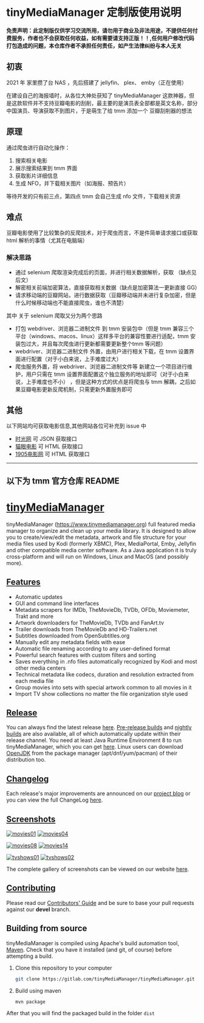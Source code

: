 # tinyMediaManager 定制版使用说明

**免责声明：此定制版仅供学习交流所用，请勿用于商业及非法用途，不提供任何付费服务，作者也不会获取任何收益，如有需要请支持正版！！,任何用户修改代码打包造成的问题，本仓库作者不承担任何责任，如产生法律纠纷与本人无关**

## 初衷

2021 年 家里攒了台 NAS ，先后搭建了 jellyfin、 plex、 emby（正在使用）

在建设自己的海报墙时，从各位大神处获知了 tinyMediaManager 这款神器，但是这款软件并不支持豆瓣电影的刮削，最主要的是演员表全部都是英文名称，部分中国演员、导演获取不到图片，于是萌生了给 tmm 添加一个 豆瓣刮削器的想法

## 原理

通过爬虫进行自动化操作：

1. 搜索相关电影
2. 展示搜索结果到 tmm 界面
3. 获取影片详细信息
4. 生成 NFO，并下载相关图片（如海报、预告片）

等待开发的只有前三点，第四点 tmm 会自己生成 nfo 文件，下载相关资源

## 难点

豆瓣电影使用了比较繁杂的反爬技术，对于爬虫而言，不是件简单请求接口或获取 html 解析的事情（尤其在电脑端）

### 解决思路

- 通过 selenium 爬取渲染完成后的页面，并进行相关数据解析，获取 （缺点见后文）
- 解密相关前端加密算法，直接获取相关数据（缺点是加密算法一更新直接 GG）
- 请求移动端的豆瓣网站，进行数据获取（豆瓣移动端并未进行复杂加密，但是什么时候移动端也不能直接爬虫，谁也不清楚）

其中 关于 selenium 爬取又分为两个思路

- 打包 webdriver、浏览器二进制文件 到 tmm 安装包中（但是 tmm 兼容三个平台（windows、macos、linux）这样多平台的兼容性要进行适配，tmm 安装包过大，并且每次爬虫进行更新都需要更新整个tmm 等问题）
- webdriver、浏览器二进制文件 外置，由用户进行相关下载，在 tmm 设置界面进行配置（对于小白来说，上手难度过大）
- 爬虫服务外置，将 webdriver、浏览器二进制文件等 新建立一个项目进行维护，用户只需在 tmm 设置界面配置这个独立服务的地址即可（对于小白来说，上手难度也不小） ，但是这种方式的优点是将爬虫与 tmm 解耦，之后如果豆瓣电影更新反爬机制，只需更新外置服务即可

## 其他

以下网站均可获取电影信息,其他网站各位可补充到 issue 中

- [时光网](http://movie.mtime.com/) 可 JSON 获取接口
- [猫眼电影](https://www.maoyan.com/) 可 HTML 获取接口
- [1905电影网](https://www.1905.com/) 可 HTML 获取接口

****


## 以下为 tmm 官方仓库 README


# [tinyMediaManager][1]

tinyMediaManager (https://www.tinymediamanager.org) full featured media manager to organize and clean up your media library. It is designed to allow you to create/view/edit the metadata, artwork and file structure for your media files used by Kodi (formerly XBMC), Plex, MediaPortal, Emby, Jellyfin and other compatible media center software. As a Java application it is truly cross-platform and will run on Windows, Linux and MacOS (and possibly more).

## [Features][4]

- Automatic updates
- GUI and command line interfaces
- Metadata scrapers for IMDb, TheMovieDb, TVDb, OFDb, Moviemeter, Trakt and more
- Artwork downloaders for TheMovieDb, TVDb and FanArt.tv
- Trailer downloads from TheMovieDb and HD-Trailers.net
- Subtitles downloaded from OpenSubtitles.org
- Manually edit any metadata fields with ease
- Automatic file renaming according to any user-defined format
- Powerful search features with custom filters and sorting
- Saves everything in .nfo files automatically recognized by Kodi and most other media centers
- Technical metadata like codecs, duration and resolution extracted from each media file
- Group movies into sets with special artwork common to all movies in it
- Import TV show collections no matter the file organization style used

## [Release][5]

You can always find the latest release [here][5]. [Pre-release builds][6] and [nightly builds][7] are also available, all of which automatically update within their release channel. You need at least Java Runtime Environment 8 to run tinyMediaManager, which you can get [here][8]. Linux users can download [OpenJDK][9] from the package manager (apt/dnf/yum/pacman) of their distribution too.

## [Changelog][10]

Each release's major improvements are announced on our [project blog][11] or you can view the full ChangeLog [here][12].

## [Screenshots][13]

[![movies01](https://www.tinymediamanager.org/images/screenshots/thumbs/v3/movies/movies01-thumb.png)](https://www.tinymediamanager.org/images/screenshots/v3/movies/movies01.png) [![movies04](https://www.tinymediamanager.org/images/screenshots/thumbs/v3/movies/movies04-thumb.png)](https://www.tinymediamanager.org/images/screenshots/v3/movies/movies04.png)

[![movies08](https://www.tinymediamanager.org/images/screenshots/thumbs/v3/movies/movies08-thumb.png)](https://www.tinymediamanager.org/images/screenshots/v3/movies/movies08.png) [![movies14](https://www.tinymediamanager.org/images/screenshots/thumbs/v3/movies/movies14-thumb.png)](https://www.tinymediamanager.org/images/screenshots/v3/movies/movies14.png)

[![tvshows01](https://www.tinymediamanager.org/images/screenshots/thumbs/v3/tvshows/tvshows01-thumb.png)](https://www.tinymediamanager.org/images/screenshots/v3/tvshows/tvshows01.png) [![tvshows02](https://www.tinymediamanager.org/images/screenshots/thumbs/v3/tvshows/tvshows02-thumb.png)](https://www.tinymediamanager.org/images/screenshots/v3/tvshows/tvshows02.png)

The complete gallery of screenshots can be viewed on our website [here][13].

## [Contributing][14]

Please read our [Contributors' Guide][14] and be sure to base your pull requests against our **devel** branch.

## Building from source

tinyMediaManager is compiled using Apache's build automation tool, [Maven][15]. Check that you have it installed (and git, of course) before attempting a build.

1. Clone this repository to your computer

   ```bash
   git clone https://gitlab.com/tinyMediaManager/tinyMediaManager.git
   ```

1. Build using maven

   ```bash
   mvn package
   ```

After that you will find the packaged build in the folder `dist`

[1]: https://www.tinymediamanager.org
[4]: https://www.tinymediamanager.org/features/
[5]: https://www.tinymediamanager.org/download/
[6]: https://www.tinymediamanager.org/download/prerelease
[7]: https://www.tinymediamanager.org/download/nightly-build
[8]: https://www.java.com/en/download/manual.jsp
[9]: https://openjdk.java.net/install/
[10]: /changelog.txt
[11]: https://www.tinymediamanager.org/blog/
[12]: https://www.tinymediamanager.org/changelog/
[13]: https://www.tinymediamanager.org/screenshots/
[14]: /CONTRIBUTING.md
[15]: https://maven.apache.org/
